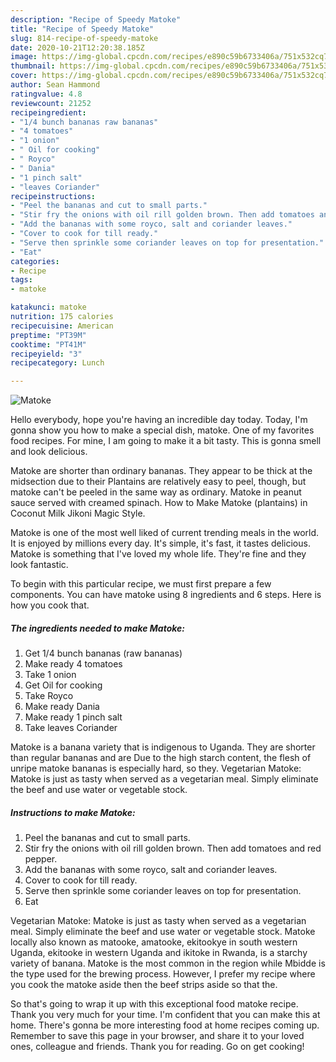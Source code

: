 ```yaml
---
description: "Recipe of Speedy Matoke"
title: "Recipe of Speedy Matoke"
slug: 814-recipe-of-speedy-matoke
date: 2020-10-21T12:20:38.185Z
image: https://img-global.cpcdn.com/recipes/e890c59b6733406a/751x532cq70/matoke-recipe-main-photo.jpg
thumbnail: https://img-global.cpcdn.com/recipes/e890c59b6733406a/751x532cq70/matoke-recipe-main-photo.jpg
cover: https://img-global.cpcdn.com/recipes/e890c59b6733406a/751x532cq70/matoke-recipe-main-photo.jpg
author: Sean Hammond
ratingvalue: 4.8
reviewcount: 21252
recipeingredient:
- "1/4 bunch bananas raw bananas"
- "4 tomatoes"
- "1 onion"
- " Oil for cooking"
- " Royco"
- " Dania"
- "1 pinch salt"
- "leaves Coriander"
recipeinstructions:
- "Peel the bananas and cut to small parts."
- "Stir fry the onions with oil rill golden brown. Then add tomatoes and red pepper."
- "Add the bananas with some royco, salt and coriander leaves."
- "Cover to cook for till ready."
- "Serve then sprinkle some coriander leaves on top for presentation."
- "Eat"
categories:
- Recipe
tags:
- matoke

katakunci: matoke 
nutrition: 175 calories
recipecuisine: American
preptime: "PT39M"
cooktime: "PT41M"
recipeyield: "3"
recipecategory: Lunch

---
```



![Matoke](https://img-global.cpcdn.com/recipes/e890c59b6733406a/751x532cq70/matoke-recipe-main-photo.jpg)

Hello everybody, hope you're having an incredible day today. Today, I'm gonna show you how to make a special dish, matoke. One of my favorites food recipes. For mine, I am going to make it a bit tasty. This is gonna smell and look delicious.

Matoke are shorter than ordinary bananas. They appear to be thick at the midsection due to their Plantains are relatively easy to peel, though, but matoke can&#39;t be peeled in the same way as ordinary. Matoke in peanut sauce served with creamed spinach. How to Make Matoke (plantains) in Coconut Milk Jikoni Magic Style.

Matoke is one of the most well liked of current trending meals in the world. It is enjoyed by millions every day. It's simple, it's fast, it tastes delicious. Matoke is something that I've loved my whole life. They're fine and they look fantastic.


To begin with this particular recipe, we must first prepare a few components. You can have matoke using 8 ingredients and 6 steps. Here is how you cook that.

<!--inarticleads1-->

##### The ingredients needed to make Matoke:

1. Get 1/4 bunch bananas (raw bananas)
1. Make ready 4 tomatoes
1. Take 1 onion
1. Get  Oil for cooking
1. Take  Royco
1. Make ready  Dania
1. Make ready 1 pinch salt
1. Take leaves Coriander


Matoke is a banana variety that is indigenous to Uganda. They are shorter than regular bananas and are Due to the high starch content, the flesh of unripe matoke bananas is especially hard, so they. Vegetarian Matoke: Matoke is just as tasty when served as a vegetarian meal. Simply eliminate the beef and use water or vegetable stock. 

<!--inarticleads2-->

##### Instructions to make Matoke:

1. Peel the bananas and cut to small parts.
1. Stir fry the onions with oil rill golden brown. Then add tomatoes and red pepper.
1. Add the bananas with some royco, salt and coriander leaves.
1. Cover to cook for till ready.
1. Serve then sprinkle some coriander leaves on top for presentation.
1. Eat


Vegetarian Matoke: Matoke is just as tasty when served as a vegetarian meal. Simply eliminate the beef and use water or vegetable stock. Matoke locally also known as matooke, amatooke, ekitookye in south western Uganda, ekitooke in western Uganda and ikitoke in Rwanda, is a starchy variety of banana. Matoke is the most common in the region while Mbidde is the type used for the brewing process. However, I prefer my recipe where you cook the matoke aside then the beef strips aside so that the. 

So that's going to wrap it up with this exceptional food matoke recipe. Thank you very much for your time. I'm confident that you can make this at home. There's gonna be more interesting food at home recipes coming up. Remember to save this page in your browser, and share it to your loved ones, colleague and friends. Thank you for reading. Go on get cooking!
